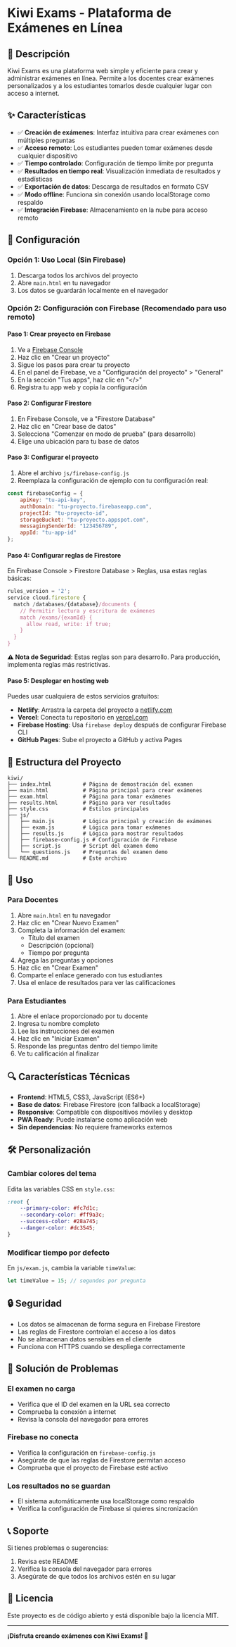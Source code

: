 # Kiwi Exams - Plataforma de Exámenes en Línea

## 🚀 Descripción

Kiwi Exams es una plataforma web simple y eficiente para crear y administrar exámenes en línea. Permite a los docentes crear exámenes personalizados y a los estudiantes tomarlos desde cualquier lugar con acceso a internet.

## ✨ Características

- ✅ **Creación de exámenes**: Interfaz intuitiva para crear exámenes con múltiples preguntas
- ✅ **Acceso remoto**: Los estudiantes pueden tomar exámenes desde cualquier dispositivo
- ✅ **Tiempo controlado**: Configuración de tiempo límite por pregunta
- ✅ **Resultados en tiempo real**: Visualización inmediata de resultados y estadísticas
- ✅ **Exportación de datos**: Descarga de resultados en formato CSV
- ✅ **Modo offline**: Funciona sin conexión usando localStorage como respaldo
- ✅ **Integración Firebase**: Almacenamiento en la nube para acceso remoto

## 🔧 Configuración

### Opción 1: Uso Local (Sin Firebase)

1. Descarga todos los archivos del proyecto
2. Abre `main.html` en tu navegador
3. Los datos se guardarán localmente en el navegador

### Opción 2: Configuración con Firebase (Recomendado para uso remoto)

#### Paso 1: Crear proyecto en Firebase

1. Ve a [Firebase Console](https://console.firebase.google.com/)
2. Haz clic en "Crear un proyecto"
3. Sigue los pasos para crear tu proyecto
4. En el panel de Firebase, ve a "Configuración del proyecto" > "General"
5. En la sección "Tus apps", haz clic en "</>"
6. Registra tu app web y copia la configuración

#### Paso 2: Configurar Firestore

1. En Firebase Console, ve a "Firestore Database"
2. Haz clic en "Crear base de datos"
3. Selecciona "Comenzar en modo de prueba" (para desarrollo)
4. Elige una ubicación para tu base de datos

#### Paso 3: Configurar el proyecto

1. Abre el archivo `js/firebase-config.js`
2. Reemplaza la configuración de ejemplo con tu configuración real:

```javascript
const firebaseConfig = {
    apiKey: "tu-api-key",
    authDomain: "tu-proyecto.firebaseapp.com",
    projectId: "tu-proyecto-id",
    storageBucket: "tu-proyecto.appspot.com",
    messagingSenderId: "123456789",
    appId: "tu-app-id"
};
```

#### Paso 4: Configurar reglas de Firestore

En Firebase Console > Firestore Database > Reglas, usa estas reglas básicas:

```javascript
rules_version = '2';
service cloud.firestore {
  match /databases/{database}/documents {
    // Permitir lectura y escritura de exámenes
    match /exams/{examId} {
      allow read, write: if true;
    }
  }
}
```

**⚠️ Nota de Seguridad**: Estas reglas son para desarrollo. Para producción, implementa reglas más restrictivas.

#### Paso 5: Desplegar en hosting web

Puedes usar cualquiera de estos servicios gratuitos:

- **Netlify**: Arrastra la carpeta del proyecto a [netlify.com](https://netlify.com)
- **Vercel**: Conecta tu repositorio en [vercel.com](https://vercel.com)
- **Firebase Hosting**: Usa `firebase deploy` después de configurar Firebase CLI
- **GitHub Pages**: Sube el proyecto a GitHub y activa Pages

## 📁 Estructura del Proyecto

```
kiwi/
├── index.html          # Página de demostración del examen
├── main.html           # Página principal para crear exámenes
├── exam.html           # Página para tomar exámenes
├── results.html        # Página para ver resultados
├── style.css           # Estilos principales
├── js/
│   ├── main.js         # Lógica principal y creación de exámenes
│   ├── exam.js         # Lógica para tomar exámenes
│   ├── results.js      # Lógica para mostrar resultados
│   ├── firebase-config.js # Configuración de Firebase
│   ├── script.js       # Script del examen demo
│   └── questions.js    # Preguntas del examen demo
└── README.md           # Este archivo
```

## 🎯 Uso

### Para Docentes

1. Abre `main.html` en tu navegador
2. Haz clic en "Crear Nuevo Examen"
3. Completa la información del examen:
   - Título del examen
   - Descripción (opcional)
   - Tiempo por pregunta
4. Agrega las preguntas y opciones
5. Haz clic en "Crear Examen"
6. Comparte el enlace generado con tus estudiantes
7. Usa el enlace de resultados para ver las calificaciones

### Para Estudiantes

1. Abre el enlace proporcionado por tu docente
2. Ingresa tu nombre completo
3. Lee las instrucciones del examen
4. Haz clic en "Iniciar Examen"
5. Responde las preguntas dentro del tiempo límite
6. Ve tu calificación al finalizar

## 🔍 Características Técnicas

- **Frontend**: HTML5, CSS3, JavaScript (ES6+)
- **Base de datos**: Firebase Firestore (con fallback a localStorage)
- **Responsive**: Compatible con dispositivos móviles y desktop
- **PWA Ready**: Puede instalarse como aplicación web
- **Sin dependencias**: No requiere frameworks externos

## 🛠️ Personalización

### Cambiar colores del tema

Edita las variables CSS en `style.css`:

```css
:root {
    --primary-color: #fc7d1c;
    --secondary-color: #ff9a3c;
    --success-color: #28a745;
    --danger-color: #dc3545;
}
```

### Modificar tiempo por defecto

En `js/exam.js`, cambia la variable `timeValue`:

```javascript
let timeValue = 15; // segundos por pregunta
```

## 🔒 Seguridad

- Los datos se almacenan de forma segura en Firebase Firestore
- Las reglas de Firestore controlan el acceso a los datos
- No se almacenan datos sensibles en el cliente
- Funciona con HTTPS cuando se despliega correctamente

## 🐛 Solución de Problemas

### El examen no carga
- Verifica que el ID del examen en la URL sea correcto
- Comprueba la conexión a internet
- Revisa la consola del navegador para errores

### Firebase no conecta
- Verifica la configuración en `firebase-config.js`
- Asegúrate de que las reglas de Firestore permitan acceso
- Comprueba que el proyecto de Firebase esté activo

### Los resultados no se guardan
- El sistema automáticamente usa localStorage como respaldo
- Verifica la configuración de Firebase si quieres sincronización

## 📞 Soporte

Si tienes problemas o sugerencias:

1. Revisa este README
2. Verifica la consola del navegador para errores
3. Asegúrate de que todos los archivos estén en su lugar

## 📄 Licencia

Este proyecto es de código abierto y está disponible bajo la licencia MIT.

---

**¡Disfruta creando exámenes con Kiwi Exams! 🥝**